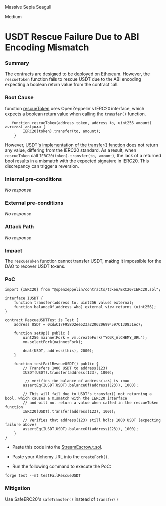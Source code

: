 Massive Sepia Seagull

Medium

# USDT Rescue Failure Due to ABI Encoding Mismatch

### Summary

The contracts are designed to be deployed on Ethereum. However, the `rescueToken` function fails to rescue USDT due to the ABI encoding expecting a boolean return value from the contract call.

### Root Cause

function [rescueToken](https://github.com/sherlock-audit/2024-11-nounsdao/blob/8b6fb94f103134e751cf016e5c3f4185be89bb49/nouns-monorepo/packages/nouns-contracts/contracts/StreamEscrow.sol#L292-L294) uses OpenZeppelin's IERC20 interface, which expects a boolean return value when calling the `transfer()` function.
```solidity
   function rescueToken(address token, address to, uint256 amount) external onlyDAO {
        IERC20(token).transfer(to, amount);
    }
```
However, [USDT's implementation of the transfer() function](https://vscode.blockscan.com/ethereum/0xdac17f958d2ee523a2206206994597c13d831ec7#function-transfer) does not return any value, differing from the IERC20 standard. As a result, when `rescueToken` call `IERC20(token).transfer(to, amount)`, the lack of a returned bool results in a mismatch with the expected signature in IERC20. This discrepancy can trigger a reversion.

### Internal pre-conditions

_No response_

### External pre-conditions

_No response_

### Attack Path

_No response_

### Impact

The `rescueToken` function cannot transfer USDT, making it impossible for the DAO to recover USDT tokens.

### PoC

```solidity
import {IERC20} from "@openzeppelin/contracts/token/ERC20/IERC20.sol";

interface IUSDT {
    function transfer(address to, uint256 value) external;
    function balanceOf(address who) external view returns (uint256);
}

contract RescueUSDTTest is Test {
    address USDT = 0xdAC17F958D2ee523a2206206994597C13D831ec7;
   
    function setUp() public {
        uint256 mainnetFork = vm.createFork("YOUR_AlCHEMY_URL");
        vm.selectFork(mainnetFork);

        deal(USDT, address(this), 2000);
    }

    function testFailRescueUSDT() public {
        // Transfers 1000 USDT to address(123)
        IUSDT(USDT).transfer(address(123), 1000);
        
         // Verifies the balance of address(123) is 1000
        assertEq(IUSDT(USDT).balanceOf(address(123)), 1000);

        // This will fail due to USDT's transfer() not returning a bool, which causes a mismatch with the IERC20 interface
        // and will not return a value when called in the rescueToken function
        IERC20(USDT).transfer(address(123), 1000);

        // Verifies that address(123) still holds 1000 USDT (expecting failure above)
        assertEq(IUSDT(USDT).balanceOf(address(123)), 1000);
    }
}
```
- Paste this code into the [StreamEscrow.t.sol](https://github.com/sherlock-audit/2024-11-nounsdao/blob/8b6fb94f103134e751cf016e5c3f4185be89bb49/nouns-monorepo/packages/nouns-contracts/test/foundry/StreamEscrow.t.sol).

- Paste your Alchemy URL into the `createFork()`.

- Run the following command to execute the PoC: 
```solidity 
forge test --mt testFailRescueUSDT
```

### Mitigation

Use SafeERC20's `safeTransfer()` instead of `transfer()`